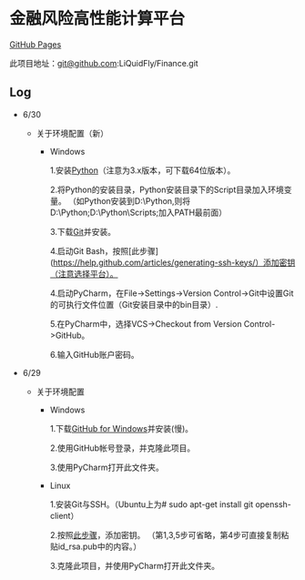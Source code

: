 # 金融风险高性能计算平台

[GitHub Pages](http://liquidfly.github.io/Finance/)

此项目地址：git@github.com:LiQuidFly/Finance.git

## Log

* 6/30

  * 关于环境配置（新）
  
    * Windows
    
      1.安装[Python](https://www.python.org/downloads/release/python-343/)（注意为3.x版本，可下载64位版本）。
      
      2.将Python的安装目录，Python安装目录下的Script目录加入环境变量。
      （如Python安装到D:\Python,则将D:\Python;D:\Python\Scripts;加入PATH最前面）
      
      3.下载[Git](http://www.git-scm.com/)并安装。
      
      4.启动Git Bash，按照[此步骤](https://help.github.com/articles/generating-ssh-keys/）添加密钥（注意选择平台）。
      
      4.启动PyCharm，在File->Settings->Version Control->Git中设置Git的可执行文件位置（Git安装目录中的bin目录）.
      
      5.在PyCharm中，选择VCS->Checkout from Version Control->GitHub。
      
      6.输入GitHub账户密码。


* 6/29

  * 关于环境配置
  
    * Windows
    
      1.下载[GitHub for Windows](https://windows.github.com/)并安装(慢)。
      
      2.使用GitHub帐号登录，并克隆此项目。
      
      3.使用PyCharm打开此文件夹。
      
    * Linux
      
      1.安装Git与SSH。（Ubuntu上为# sudo apt-get install git openssh-client）

      2.按照[此步骤](https://help.github.com/articles/generating-ssh-keys/#platform-linux)，添加密钥。
      （第1,3,5步可省略，第4步可直接复制粘贴id_rsa.pub中的内容。）
      
      3.克隆此项目，并使用PyCharm打开此文件夹。
    
